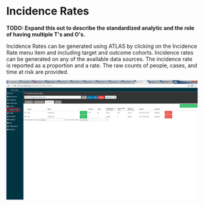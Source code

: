 # Incidence Rates

**TODO: Expand this out to describe the standardized analytic and the role of having multiple T's and O's.** 

Incidence Rates can be generated using ATLAS by clicking on the Incidence Rate menu item and including target and outcome cohorts. Incidence rates can be generated on any of the available data sources. The incidence rate is reported as a proportion and a rate. The raw counts of people, cases, and time at risk are provided. 

<img src="images/incidence-rates/atlas_incidence_rate.png">






